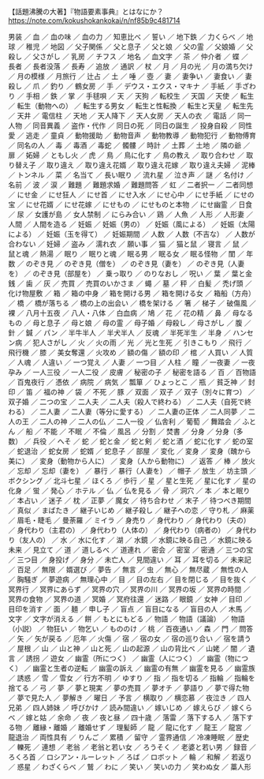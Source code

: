 【話題沸騰の大著】『物語要素事典』とはなにか？
https://note.com/kokushokankokai/n/nf85b9c481714

男装 ／ 血 ／ 血の味 ／ 血の力 ／ 知恵比べ ／ 誓い ／ 地下鉄 ／ 力くらべ ／ 地球 ／ 稚児 ／ 地図 ／ 父子関係 ／ 父と息子 ／ 父と娘 ／ 父の霊 ／ 父娘婚 ／ 父殺し ／ 父さがし ／ 乳房 ／ チフス ／ 地名 ／ 血文字 ／ 茶 ／ 仲介者 ／ 蝶 ／ 長者 ／ 長者没落 ／ 長寿 ／ 追放 ／ 通訳 ／ 杖 ／ 月 ／ 月の光 ／ 月の満ち欠け ／ 月の模様 ／ 月旅行 ／ 辻占 ／ 土 ／ 唾 ／ 壺 ／ 妻 ／ 妻争い ／ 妻食い ／ 妻殺し ／ 爪 ／ 釣り ／ 鶴女房 ／ 手 ／ デウス・エクス・マキナ ／ 手紙 ／ 手ざわり ／ 手相 ／ 鉄 ／ 掌 ／ 手毬唄 ／ 天 ／ 天狗 ／ 転校生 ／ 天国 ／ 天使 ／ 転生 ／ 転生（動物への） ／ 転生する男女 ／ 転生と性転換 ／ 転生と天皇 ／ 転生先 ／ 天井 ／ 電信柱 ／ 天地 ／ 天人降下 ／ 天人女房 ／ 天人の衣 ／ 電話 ／ 同一人物 ／ 同音異義 ／ 盗作・代作 ／ 同日の死 ／ 同日の誕生 ／ 投身自殺 ／ 同性愛 ／ 逃走 ／ 童貞 ／ 動物援助 ／ 動物音声 ／ 動物教導 ／ 動物犯行 ／ 動物傅育 ／ 同名の人 ／ 毒 ／ 毒酒 ／ 毒蛇 ／ 髑髏 ／ 時計 ／ 土葬 ／ 土地 ／ 隣の爺 ／ 扉 ／ 妬婦 ／ ともし火 ／ 虎 ／ 鳥 ／ 鳥に化す ／ 鳥の教え ／ 取り合わせ ／ 取り替え子 ／ 取り違え ／ 取り違え花婿 ／ 取り違え花嫁 ／ 取り違え夫婦 ／ 泥棒 ／ トンネル ／ 菜 ／ 名当て ／ 長い眠り ／ 流れ星 ／ 泣き声 ／ 謎 ／ 名付け ／ 名前 ／ 波 ／ 涙 ／ 難題 ／ 難題求婚 ／ 難題問答 ／ 虹 ／ 二者択一 ／ 二者同想 ／ にせ金 ／ にせ狂人 ／ にせ首 ／ にせ入水 ／ にせ心中 ／ にせ手紙 ／ にせの宝 ／ にせ花婿 ／ にせ花嫁 ／ にせもの ／ にせものと本物 ／ にせ幽霊 ／ 日食 ／ 尿 ／ 女護が島 ／ 女人禁制 ／ にらみ合い ／ 鶏 ／ 人魚 ／ 人形 ／ 人形妻 ／ 人間 ／ 人間を造る ／ 妊娠 ／ 妊娠（男の） ／ 妊娠（風による） ／ 妊娠（太陽による） ／ 妊娠（玉を得て） ／ 妊娠期間 ／ 人数 ／ 人数（不吉な） ／ 人数が合わない ／ 妊婦 ／ 盗み ／ 濡れ衣 ／ 願い事 ／ 猫 ／ 猫と鼠 ／ 寝言 ／ 鼠 ／ 鼠と魂 ／ 熱湯 ／ 眠り ／ 眠りと魂 ／ 眠る男 ／ 眠る女 ／ 眠る怪物 ／ 閨 ／ 年数 ／ のぞき見 ／ のぞき見（僧を） ／ のぞき見（妻を） ／ のぞき見（人妻を） ／ のぞき見（部屋を） ／ 乗っ取り ／ のりなおし ／ 呪い ／ 葉 ／ 葉と金銭 ／ 歯 ／ 灰 ／ 売買 ／ 売買のいかさま ／ 蠅 ／ 墓 ／ 秤 ／ 白髪 ／ 禿げ頭 ／ 化け物屋敷 ／ 箱 ／ 箱の中身 ／ 箱を開ける男 ／ 箱を開ける女 ／ 箱船（方舟） ／ 橋 ／ 橋が落ちる ／ 橋の上の出会い ／ 橋を架ける ／ 箸 ／ 梯子 ／ 破傷風 ／ 裸 ／ 八月十五夜 ／ 八人・八体 ／ 白血病 ／ 鳩 ／ 花 ／ 花の精 ／ 鼻 ／ 母なるもの ／ 母と息子 ／ 母と娘 ／ 母の霊 ／ 母子婚 ／ 母殺し ／ 母さがし ／ 腹 ／ 針 ／ 鍼 ／ パン ／ 半牛半人 ／ 半犬半人 ／ 反魂 ／ 半死半生 ／ 半身 ／ ハンセン病 ／ 犯人さがし ／ 火 ／ 火の雨 ／ 光 ／ 光と生死 ／ 引きこもり ／ 飛行 ／ 飛行機 ／ 膝 ／ 美女奪還 ／ 火攻め ／ 額の傷 ／ 額の印 ／ 棺 ／ 人買い ／ 人質 ／ 人魂 ／ 人違い ／ 一つ覚え ／ 人妻 ／ 一つ目 ／ 人柱 ／ 瞳 ／ 一夜妻 ／ 一夜孕み ／ 一人三役 ／ 一人二役 ／ 皮膚 ／ 秘密の子 ／ 秘密を語る ／ 百 ／ 百物語 ／ 百鬼夜行 ／ 憑依 ／ 病院 ／ 病気 ／ 瓢箪 ／ ひょっとこ ／ 瓶 ／ 貧乏神 ／ 封印 ／ 笛 ／ 福の神 ／ 袋 ／ 不死 ／ 豚 ／ 双面 ／ 双子 ／ 双子（別々に育つ） ／ 双子婚 ／ 二つの宝 ／ 二人夫 ／ 二人夫（殺人で終わる） ／ 二人夫（自死で終わる） ／ 二人妻 ／ 二人妻（等分に愛する） ／ 二人妻の正体 ／ 二人同夢 ／ 二人の王 ／ 二人の神 ／ 二人の仏 ／ 二人一役 ／ 仏舎利 ／ 葡萄 ／ 舞踏会 ／ ふとん ／ 船 ／ 不能 ／ 不眠 ／ 不倫 ／ 風呂 ／ 分割 ／ 焚書 ／ 分身 ／ 分身（多数） ／ 兵役 ／ へそ ／ 蛇 ／ 蛇と金 ／ 蛇と剣 ／ 蛇と酒 ／ 蛇に化す ／ 蛇の室 ／ 蛇退治 ／ 蛇女房 ／ 蛇婿 ／ 蛇息子 ／ 部屋 ／ 変化 ／ 変身 ／ 変身（醜から美に） ／ 変身（動物から人に） ／ 変身（人から動物に） ／ 返答 ／ 棒 ／ 放火 ／ 忘却 ／ 忘却（妻を） ／ 暴行 ／ 暴行（人妻を） ／ 帽子 ／ 放生 ／ 坊主頭 ／ ボクシング ／ 北斗七星 ／ ほくろ ／ 歩行 ／ 星 ／ 星と生死 ／ 星に化す ／ 星の化身 ／ 蛍 ／ 発心 ／ ホテル ／ 仏 ／ 仏を見る ／ 骨 ／ 洞穴 ／ 本 ／ 本と眠り ／ 本占い ／ 迷子 ／ 枕 ／ 正夢 ／ 魔女 ／ 待ち合わせ ／ 末子 ／ 待つべき期間 ／ 真似 ／ まばたき ／ 継子いじめ ／ 継子殺し ／ 継子への恋 ／ 守り札 ／ 麻薬 ／ 眉毛・睫毛 ／ 曼荼羅 ／ ミイラ ／ 身売り ／ 身代わり ／ 身代わり（夫の） ／ 身代わり（主君の） ／ 身代わり（人体の） ／ 身代わり（病者の） ／ 身代わり（友人の） ／ 水 ／ 水に化す ／ 湖 ／ 水鏡 ／ 水鏡に映る自己 ／ 水鏡に映る未来 ／ 見立て ／ 道 ／ 道しるべ ／ 道連れ ／ 密会 ／ 密室 ／ 密通 ／ 三つの宝 ／ 三つ目 ／ 身投げ ／ 身分 ／ 未亡人 ／ 見間違い ／ 耳 ／ 耳を切る ／ 未来記 ／ 百足 ／ 無限 ／ 婿選び ／ 夢告 ／ 無言 ／ 虫 ／ 無心 ／ 無尽蔵 ／ 無性の人 ／ 胸騒ぎ ／ 夢遊病 ／ 無理心中 ／ 目 ／ 目の左右 ／ 目を閉じる ／ 目を抜く ／ 冥界行 ／ 冥界にあらず ／ 冥界の穴 ／ 冥界の川 ／ 冥界の坂 ／ 冥界の時間 ／ 冥界の食物 ／ 冥界の道 ／ 冥婚 ／ 冥府往還 ／ 迷路 ／ 眼鏡 ／ 女神 ／ 目印 ／ 目印を消す ／ 面 ／ 麺 ／ 申し子 ／ 盲点 ／ 盲目になる ／ 盲目の人 ／ 木馬 ／ 文字 ／ 文字が消える ／ 餅 ／ もとにもどる ／ 物語 ／ 物語（議論） ／ 物語（小説） ／ 物狂い ／ 物乞い ／ もののけ ／ 桃 ／ 百夜通い ／ 森 ／ 門 ／ 問答 ／ 矢 ／ 矢が戻る ／ 厄年 ／ 火傷 ／ 宿 ／ 宿の女 ／ 宿の巡り合い ／ 宿を請う ／ 屋根 ／ 山 ／ 山と神 ／ 山と死 ／ 山の起源 ／ 山の背比べ ／ 山姥 ／ 闇 ／ 遺言 ／ 誘拐 ／ 遊女 ／ 幽霊（所につく） ／ 幽霊（人につく） ／ 幽霊（物につく） ／ 幽霊と生者の逆転 ／ 幽霊の訴え ／ 幽霊の有無 ／ 幽霊を見る ／ 幽霊族 ／ 誘惑 ／ 雪 ／ 雪女 ／ 行方不明 ／ ゆすり ／ 指 ／ 指を切る ／ 指輪 ／ 指輪を捨てる ／ 弓 ／ 夢 ／ 夢と現実 ／ 夢の売買 ／ 夢オチ ／ 夢語り ／ 夢で得た物 ／ 夢で見た人 ／ 夢解き ／ 曜日 ／ 予言 ／ 横取り ／ 横恋慕 ／ 夜泣き ／ 四人兄弟 ／ 四人姉妹 ／ 呼びかけ ／ 読み間違い ／ 嫁いじめ ／ 嫁えらび ／ 嫁くらべ ／ 嫁と姑 ／ 余命 ／ 夜 ／ 夜と昼 ／ 四十歳 ／ 落雷 ／ 落下する人 ／ 落下する物 ／ 離縁・離婚 ／ 離婚せず ／ 理髪師 ／ 龍 ／ 龍に化す ／ 龍王 ／ 龍宮 ／ 龍退治 ／ 両性具有 ／ りんご ／ 累積 ／ 留守 ／ 霊界通信 ／ 冷凍睡眠 ／ 歴史 ／ 轢死 ／ 連想 ／ 老翁 ／ 老翁と若い女 ／ ろうそく ／ 老婆と若い男 ／ 録音 ／ ろくろ首 ／ ロシアン・ルーレット ／ ろば ／ ロボット ／ 輪 ／ 和解 ／ 若返り ／ 惑星 ／ わざくらべ ／ 鷲 ／ わに ／ 笑い ／ 笑いの力 ／ 笑わぬ女 ／ 藁人形

